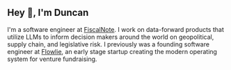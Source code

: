 ## Hey 👋, I'm Duncan

I'm a software engineer at [FiscalNote](https://fiscalnote.com/). I work on data-forward products that utilize LLMs to inform decision makers around the world on geopolitical, supply chain, and legislative risk. I previously was a founding software engineer at [Flowlie](https://www.flowlie.com/), an early stage startup creating the modern operating system for venture fundraising.
